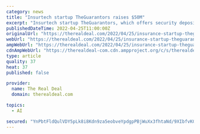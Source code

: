 ```yaml
---
category: news
title: "Insurtech startup TheGuarantors raises $50M"
excerpt: "Insurtech startup TheGuarantors, which offers security deposit alternatives and lease guarantees to renters, raised $50M in new capital."
publishedDateTime: 2022-04-25T11:00:00Z
originalUrl: "https://therealdeal.com/2022/04/25/insurance-startup-theguarantors-raises-50m-series-c/"
webUrl: "https://therealdeal.com/2022/04/25/insurance-startup-theguarantors-raises-50m-series-c/"
ampWebUrl: "https://therealdeal.com/2022/04/25/insurance-startup-theguarantors-raises-50m-series-c/amp/"
cdnAmpWebUrl: "https://therealdeal-com.cdn.ampproject.org/c/s/therealdeal.com/2022/04/25/insurance-startup-theguarantors-raises-50m-series-c/amp/"
type: article
quality: 37
heat: 37
published: false

provider:
  name: The Real Deal
  domain: therealdeal.com

topics:
  - AI

secured: "YnPbtFldQulVDY5pLk8i8Kdn9za5eobveYpdgpPBjWuXx3fhtaNd/9XIbfvKGRkXtOG1YMSaKj9LulaJNl4X6ZZSY9WecusGua6FhMQ71AlGWAbnBwkRaW7cO5UoiNXK9tqOgRjPStYo7HzcNmuaSqjtSzPldvyofTyvTT/Wwx7ZfhOdi2EPXCuN4noZQ/xiL5chzdOotJkjXF9tvaQFB5xN/EWSdhk3fQ4iv8+EM6FfC5EXPWoEDvh2C9hFXQRFFvZhqzYhHAVnDybE1Z5fQy135Odg5Jh861+DkT3AwvI82czDTtBNpAbQC71k6X1Xi2xD15J5u072F+T/A+fdTFYEhqk2Qh7cJIzAGUlLC00=;lxXEfwAw40+CcgMosuU3fw=="
---
```


